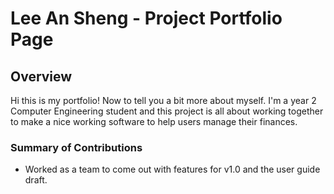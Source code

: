 # Lee An Sheng - Project Portfolio Page

## Overview
Hi this is my portfolio! Now to tell you a bit more about myself.
I'm a year 2 Computer Engineering student and this project is all about working
together to make a nice working software to help users manage their finances.


### Summary of Contributions
* Worked as a team to come out with features for v1.0 and the user guide draft.
  